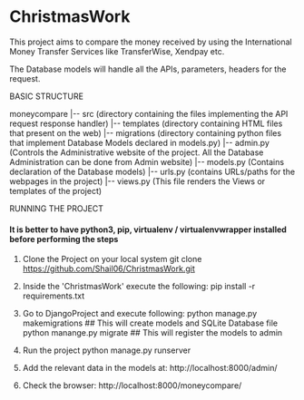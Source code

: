 # ChristmasWork
This project aims to compare the money received by using the International Money Transfer Services like TransferWise, Xendpay etc.

The Database models will handle all the APIs, parameters, headers for the request.

BASIC STRUCTURE

moneycompare
	|-- src		(directory containing the files implementing the API request response handler)
	|-- templates	(directory containing HTML files that present on the web) 
	|-- migrations	(directory containing python files that implement Database Models declared in models.py)
	|-- admin.py	(Controls the Administrative website of the project. All the Database Administration can be done from Admin website)
	|-- models.py	(Contains declaration of the Database models)
	|-- urls.py	(contains URLs/paths for the webpages in the project)
	|-- views.py	(This file renders the Views or templates of the project)


RUNNING THE PROJECT

#### It is better to have python3, pip, virtualenv / virtualenvwrapper installed before performing the steps #######

1) Clone the Project on your local system
	git clone https://github.com/Shail06/ChristmasWork.git

2) Inside the 'ChristmasWork' execute the following:
	pip install -r requirements.txt

3) Go to DjangoProject and execute following:
	python manage.py makemigrations		## This will create models and SQLite Database file
	python manange.py migrate		## This will register the models to admin

4) Run the project
	python manage.py runserver

5) Add the relevant data in the models at: http://localhost:8000/admin/

6) Check the browser: http://localhost:8000/moneycompare/


